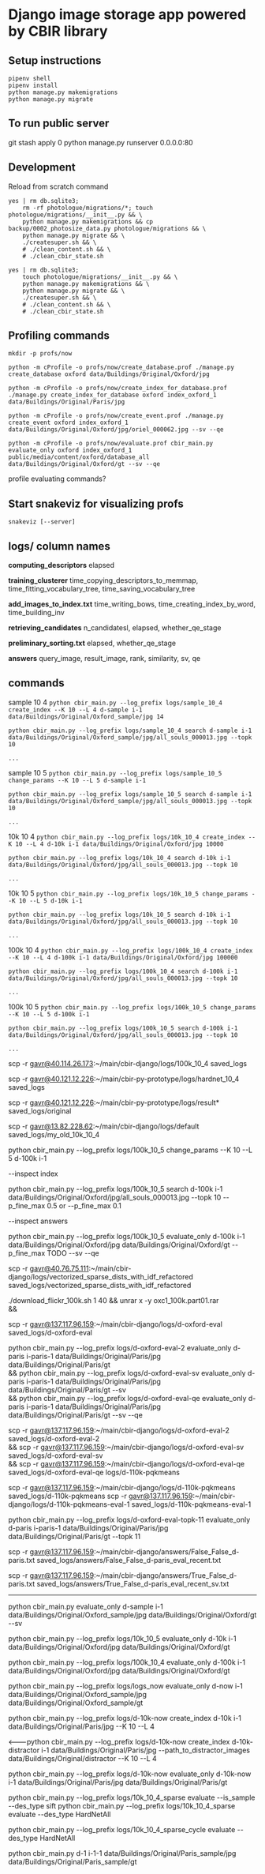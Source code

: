 # Django image storage app powered by CBIR library

## Setup instructions
```
pipenv shell
pipenv install
python manage.py makemigrations
python manage.py migrate
```

## To run public server
 
git stash apply 0
python manage.py runserver 0.0.0.0:80


## Development

Reload from scratch command
```
yes | rm db.sqlite3;
    rm -rf photologue/migrations/*; touch photologue/migrations/__init__.py && \
    python manage.py makemigrations && cp backup/0002_photosize_data.py photologue/migrations && \
    python manage.py migrate && \
    ./createsuper.sh && \
    # ./clean_content.sh && \
    # ./clean_cbir_state.sh
```

```
yes | rm db.sqlite3;
    touch photologue/migrations/__init__.py && \
    python manage.py makemigrations && \
    python manage.py migrate && \
    ./createsuper.sh && \
    # ./clean_content.sh && \
    # ./clean_cbir_state.sh
```

## Profiling commands
`mkdir -p profs/now`

`python -m cProfile -o profs/now/create_database.prof ./manage.py create_database oxford data/Buildings/Original/Oxford/jpg`

`python -m cProfile -o profs/now/create_index_for_database.prof ./manage.py create_index_for_database oxford index_oxford_1 data/Buildings/Original/Paris/jpg`

`python -m cProfile -o profs/now/create_event.prof ./manage.py create_event oxford index_oxford_1 data/Buildings/Original/Oxford/jpg/oriel_000062.jpg --sv --qe`

`python -m cProfile -o profs/now/evaluate.prof cbir_main.py evaluate_only oxford index_oxford_1 public/media/content/oxford/database_all data/Buildings/Original/Oxford/gt --sv --qe`

profile evaluating commands?

## Start snakeviz for visualizing profs
`snakeviz [--server]`

## logs/ column names
**computing_descriptors**
elapsed

**training_clusterer**
time_copying_descriptors_to_memmap, time_fitting_vocabulary_tree, time_saving_vocabulary_tree

**add_images_to_index.txt**
time_writing_bows, time_creating_index_by_word, time_building_inv

**retrieving_candidates**
n_candidatesl, elapsed, whether_qe_stage

**preliminary_sorting.txt**
elapsed, whether_qe_stage

**answers**
query_image, result_image, rank, similarity, sv, qe

## commands
sample 10 4
`python cbir_main.py --log_prefix logs/sample_10_4 create_index --K 10 --L 4 d-sample i-1 data/Buildings/Original/Oxford_sample/jpg 14`

`python cbir_main.py --log_prefix logs/sample_10_4 search d-sample i-1 data/Buildings/Original/Oxford_sample/jpg/all_souls_000013.jpg --topk 10` 

`...`

sample 10 5
`python cbir_main.py --log_prefix logs/sample_10_5 change_params --K 10 --L 5 d-sample i-1`

`python cbir_main.py --log_prefix logs/sample_10_5 search d-sample i-1 data/Buildings/Original/Oxford_sample/jpg/all_souls_000013.jpg --topk 10` 

`...`


10k 10 4
`python cbir_main.py --log_prefix logs/10k_10_4 create_index --K 10 --L 4 d-10k i-1 data/Buildings/Original/Oxford/jpg 10000`

`python cbir_main.py --log_prefix logs/10k_10_4 search d-10k i-1 data/Buildings/Original/Oxford/jpg/all_souls_000013.jpg --topk 10` 

`...`

10k 10 5
`python cbir_main.py --log_prefix logs/10k_10_5 change_params --K 10 --L 5 d-10k i-1`

`python cbir_main.py --log_prefix logs/10k_10_5 search d-10k i-1 data/Buildings/Original/Oxford/jpg/all_souls_000013.jpg --topk 10` 

`...`



100k 10 4
`python cbir_main.py --log_prefix logs/100k_10_4 create_index --K 10 --L 4 d-100k i-1 data/Buildings/Original/Oxford/jpg 100000`

`python cbir_main.py --log_prefix logs/100k_10_4 search d-100k i-1 data/Buildings/Original/Oxford/jpg/all_souls_000013.jpg --topk 10` 

`...`

100k 10 5
`python cbir_main.py --log_prefix logs/100k_10_5 change_params --K 10 --L 5 d-100k i-1`

`python cbir_main.py --log_prefix logs/100k_10_5 search d-100k i-1 data/Buildings/Original/Oxford/jpg/all_souls_000013.jpg --topk 10` 

`...`

scp -r gavr@40.114.26.173:~/main/cbir-django/logs/100k_10_4 saved_logs

scp -r gavr@40.121.12.226:~/main/cbir-py-prototype/logs/hardnet_10_4 saved_logs

scp -r gavr@40.121.12.226:~/main/cbir-py-prototype/logs/result* saved_logs/original

scp -r gavr@13.82.228.62:~/main/cbir-django/logs/default saved_logs/my_old_10k_10_4

python cbir_main.py --log_prefix logs/100k_10_5 change_params --K 10 --L 5 d-100k i-1

--inspect index

python cbir_main.py --log_prefix logs/100k_10_5 search d-100k i-1 data/Buildings/Original/Oxford/jpg/all_souls_000013.jpg --topk 10 --p_fine_max 0.5
 or --p_fine_max 0.1
 
--inspect answers

python cbir_main.py --log_prefix logs/100k_10_5 evaluate_only d-100k i-1 data/Buildings/Original/Oxford/jpg data/Buildings/Original/Oxford/gt  --p_fine_max TODO --sv --qe

scp -r gavr@40.76.75.111:~/main/cbir-django/logs/vectorized_sparse_dists_with_idf_refactored saved_logs/vectorized_sparse_dists_with_idf_refactored

./download_flickr_100k.sh 1 40 && unrar x -y  oxc1_100k.part01.rar \
 && 
 
 scp -r gavr@137.117.96.159:~/main/cbir-django/logs/d-oxford-eval saved_logs/d-oxford-eval
 
 python cbir_main.py --log_prefix logs/d-oxford-eval-2 evaluate_only d-paris i-paris-1 data/Buildings/Original/Paris/jpg  data/Buildings/Original/Paris/gt \
 && python cbir_main.py --log_prefix logs/d-oxford-eval-sv evaluate_only d-paris i-paris-1 data/Buildings/Original/Paris/jpg  data/Buildings/Original/Paris/gt --sv \
 && python cbir_main.py --log_prefix logs/d-oxford-eval-qe evaluate_only d-paris i-paris-1 data/Buildings/Original/Paris/jpg  data/Buildings/Original/Paris/gt --sv --qe
 
scp -r gavr@137.117.96.159:~/main/cbir-django/logs/d-oxford-eval-2 saved_logs/d-oxford-eval-2 \
&&  scp -r gavr@137.117.96.159:~/main/cbir-django/logs/d-oxford-eval-sv saved_logs/d-oxford-eval-sv \
&&  scp -r gavr@137.117.96.159:~/main/cbir-django/logs/d-oxford-eval-qe saved_logs/d-oxford-eval-qe
logs/d-110k-pqkmeans

 scp -r gavr@137.117.96.159:~/main/cbir-django/logs/d-110k-pqkmeans saved_logs/d-110k-pqkmeans
  scp -r gavr@137.117.96.159:~/main/cbir-django/logs/d-110k-pqkmeans-eval-1 saved_logs/d-110k-pqkmeans-eval-1


 python cbir_main.py --log_prefix logs/d-oxford-eval-topk-11 evaluate_only d-paris i-paris-1 data/Buildings/Original/Paris/jpg  data/Buildings/Original/Paris/gt --topk 11
 
 scp -r gavr@137.117.96.159:~/main/cbir-django/answers/False_False_d-paris.txt saved_logs/answers/False_False_d-paris_eval_recent.txt
 
 scp -r gavr@137.117.96.159:~/main/cbir-django/answers/True_False_d-paris.txt saved_logs/answers/True_False_d-paris_eval_recent_sv.txt
 
 ___________
 python cbir_main.py evaluate_only d-sample i-1 data/Buildings/Original/Oxford_sample/jpg data/Buildings/Original/Oxford/gt --sv

python cbir_main.py --log_prefix logs/10k_10_5 evaluate_only d-10k i-1 data/Buildings/Original/Oxford/jpg data/Buildings/Original/Oxford/gt

python cbir_main.py --log_prefix logs/100k_10_4 evaluate_only d-100k i-1 data/Buildings/Original/Oxford/jpg data/Buildings/Original/Oxford/gt

python cbir_main.py --log_prefix logs/logs_now evaluate_only d-now i-1 data/Buildings/Original/Oxford_sample/jpg data/Buildings/Original/Oxford_sample/gt


python cbir_main.py --log_prefix logs/d-10k-now create_index d-10k i-1 data/Buildings/Original/Paris/jpg --K 10 --L 4

<---python cbir_main.py --log_prefix logs/d-10k-now create_index d-10k-distractor i-1 data/Buildings/Original/Paris/jpg --path_to_distractor_images data/Buildings/Original/distractor  --K 10 --L 4

python cbir_main.py --log_prefix logs/d-10k-now evaluate_only d-10k-now i-1 data/Buildings/Original/Paris/jpg data/Buildings/Original/Paris/gt

python cbir_main.py --log_prefix logs/10k_10_4_sparse evaluate --is_sample --des_type sift
python cbir_main.py --log_prefix logs/10k_10_4_sparse evaluate --des_type HardNetAll

python cbir_main.py --log_prefix logs/10k_10_4_sparse_cycle evaluate --des_type HardNetAll 


python cbir_main.py d-1 i-1-1 data/Buildings/Original/Paris_sample/jpg data/Buildings/Original/Paris_sample/gt